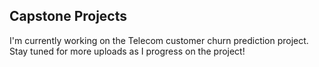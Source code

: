 ## Capstone Projects
I'm currently working on the Telecom customer churn prediction project. Stay tuned for more uploads as I progress on the project!
